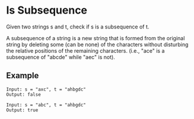 # Is Subsequence

Given two strings s and t, check if s is a subsequence of t.

A subsequence of a string is a new string that is formed from the original string by deleting some (can be none) of the characters without disturbing the relative positions of the remaining characters. (i.e., "ace" is a subsequence of "abcde" while "aec" is not).

## Example
```
Input: s = "axc", t = "ahbgdc"
Output: false

Input: s = "abc", t = "ahbgdc"
Output: true
```

